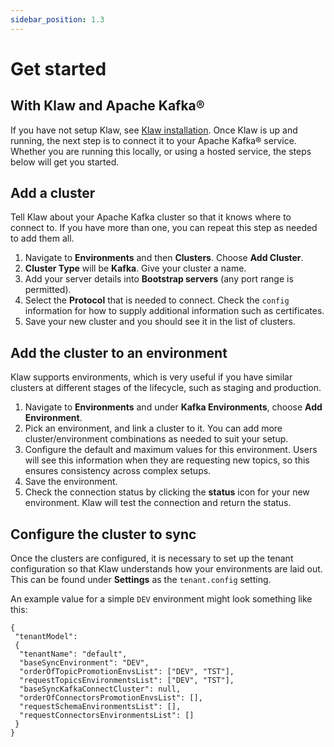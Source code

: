 ```yaml
---
sidebar_position: 1.3
---
```


# Get started

## With Klaw and Apache Kafka®

If you have not setup Klaw, see [Klaw installation](HowTo/installation).
Once Klaw is up and running, the next step is to connect it to your
Apache Kafka® service. Whether you are running this locally, or using a
hosted service, the steps below will get you started. 

## Add a cluster

Tell Klaw about your Apache Kafka cluster so that it knows where to
connect to. If you have more than one, you can repeat this step as
needed to add them all.

1.  Navigate to **Environments** and then **Clusters**. Choose **Add
    Cluster**.
2.  **Cluster Type** will be **Kafka**. Give your cluster a name.
3.  Add your server details into **Bootstrap servers** (any port range
    is permitted).
4.  Select the **Protocol** that is needed to connect. Check the
    `config` information for how to supply
    additional information such as certificates.
5.  Save your new cluster and you should see it in the list of clusters.

## Add the cluster to an environment

Klaw supports environments, which is very useful if you have similar
clusters at different stages of the lifecycle, such as staging and
production.

1. Navigate to **Environments** and under **Kafka Environments**,
    choose **Add Environment**.
2. Pick an environment, and link a cluster to it. You can add more
    cluster/environment combinations as needed to suit your setup.
3. Configure the default and maximum values for this environment. Users
    will see this information when they are requesting new topics, so
    this ensures consistency across complex setups.
4. Save the environment.
5. Check the connection status by clicking the **status** icon for your
   new environment. Klaw will test the connection and return the
   status.

## Configure the cluster to sync

Once the clusters are configured, it is necessary to set up the tenant
configuration so that Klaw understands how your environments are laid
out. This can be found under **Settings** as the `tenant.config`
setting.

An example value for a simple `DEV` environment might look something
like this:

    {
     "tenantModel":
     {
      "tenantName": "default",
      "baseSyncEnvironment": "DEV",
      "orderOfTopicPromotionEnvsList": ["DEV", "TST"],
      "requestTopicsEnvironmentsList": ["DEV", "TST"],
      "baseSyncKafkaConnectCluster": null,
      "orderOfConnectorsPromotionEnvsList": [],
      "requestSchemaEnvironmentsList": [],
      "requestConnectorsEnvironmentsList": []
     }
    }
